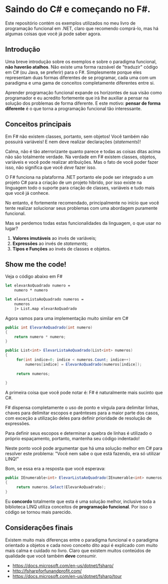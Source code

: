 # Saindo do C# e começando no F#.

Este repositório contém os exemplos utilizados no meu livro de programação funcional em .NET, claro que recomendo comprá-lo, mas há algumas coisas que você já pode saber agora.

## Introdução

Uma breve introdução sobre os exemplos e sobre o paradigma funcional, **não haverão atalhos**. Não existe uma forma razoável de "traduzir" código em C# (ou Java, se preferir) para o F#. Simplesmente porque eles representam duas formas diferentes de se programar, cada uma com um paradigma e uma gama de conceitos completamente diferentes entre si.

Aprender programação funcional expande os horizontes de sua visão como programador e eu acredito fortemente que irá lhe auxiliar a pensar na solução dos problemas de forma diferente. E este motivo: **pensar de forma diferente** é o que torna a programação funcional tão interessante.

## Conceitos principais

Em F# não existem classes, portanto, sem objetos! Você também não possuirá variáveis! E nem deve realizar declarações (*statements*)!

Calma, não é tão aterrorizante quanto parece e todas as coisas ditas acima não são totalmente verdade. Na verdade em F# existem classes, objetos, variáveis e você pode realizar atribuições. Mas o fato de você poder fazer isso, não significa que você *deve* fazer isso.

O F# funciona na plataforma .NET portanto ele pode ser integrado a um projeto C# para a criação de um projeto híbrido, por isso existe na linguagem todo o suporte para criação de classes, variáveis e tudo mais que você já conhece.

No entanto, é fortemente recomendado, principalmente no início que você tente realizar solucionar seus problemas com uma abordagem puramente funcional.

Mas se perdemos todas estas funcionalidades da linguagem, o que usar no lugar?

1. **Valores imutáveis** ao invés de variáveis;
1. **Expressões** ao invés de *statements*;
1. **Tipos e Funções** ao invés de classes e objetos.

## Show me the code!

Veja o código abaixo em F#

``` fsharp
let elevarAoQuadrado numero = 
    numero * numero

let elevarListaAoQuadrado numeros =
    numeros
    |> List.map elevarAoQuadrado
``` 

Agora vamos para uma implementação muito similar em C#

``` csharp
public int ElevarAoQuadrado(int numero)
{
    return numero * numero;
}

public List<int> ElevarListaAoQuadrado(List<int> numeros)
{
     for(int indice=0; indice < numeros.Count; indice++)
         numeros[indice] = ElevarAoQuadrado(numeros[indice]);
 
     return numeros;
 
}
```

A primeira coisa que você pode notar é: F# é naturalmente mais sucinto que C#. 

F# dispensa completamente o uso de ponto e vírgula para delimitar linhas, chaves para delimitar escopos e parênteses para a maior parte dos casos, com exceção a utilização deles para definir prioridade de resolução de expressões.

Para definir seus escopos e determinar a quebra de linhas é utilizado o próprio espaçamento, portanto, mantenha seu código indentado!

Neste ponto você pode argumentar que há uma solução melhor em C# para resolver este problema: "Você nem sabe o que está fazendo, era só utilizar LINQ!"

Bom, se essa era a resposta que você esperava:

``` csharp
public IEnumerable<int> ElevarListaAoQuadrado(IEnumerable<int> numeros)
{
     return numeros.Select(ElevarAoQuadrado);
}
```
Eu **concordo** totalmente que esta é uma solução melhor, inclusive toda a biblioteca LINQ utiliza conceitos de **programação funcional**. Por isso o código se tornou mais parecido.

## Considerações finais

Existem muito mais diferenças entre o paradigma funcional e o paradigma orientado a objetos e cada novo conceito dito aqui é explicado com muito mais calma e cuidado no livro. Claro que existem muitos conteúdos de qualidade que você também **deve** consumir.

* https://docs.microsoft.com/en-us/dotnet/fsharp/
* http://fsharpforfunandprofit.com/
* https://docs.microsoft.com/en-us/dotnet/fsharp/tour
